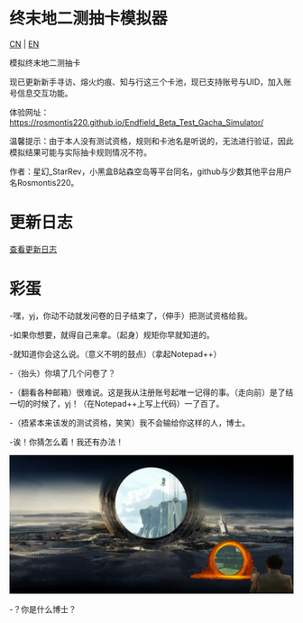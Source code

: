 # 终末地二测抽卡模拟器

[CN](README.md) | [EN](README_en.md)

模拟终末地二测抽卡

现已更新新手寻访、熔火灼痕、知与行这三个卡池，现已支持账号与UID，加入账号信息交互功能。

体验网址：https://rosmontis220.github.io/Endfield_Beta_Test_Gacha_Simulator/

温馨提示：由于本人没有测试资格，规则和卡池名是听说的，无法进行验证，因此模拟结果可能与实际抽卡规则情况不符。

作者：星幻_StarRev，小黑盒B站森空岛等平台同名，github与少数其他平台用户名Rosmontis220。

# 更新日志

[查看更新日志](update.md)

# 彩蛋

-嘿，yj，你动不动就发问卷的日子结束了，（伸手）把测试资格给我。

-如果你想要，就得自己来拿。（起身）规矩你早就知道的。

-就知道你会这么说。（意义不明的鼓点）（拿起Notepad++）

-（抬头）你填了几个问卷了？

-（翻看各种邮箱）很难说。这是我从注册账号起唯一记得的事。（走向前）是了结一切的时候了，yj！（在Notepad++上写上代码）一了百了。

-（捂紧本来该发的测试资格，笑笑）我不会输给你这样的人，博士。

-诶！你猜怎么着！我还有办法！

![](resources/readmeeasteregg.png)

-？你是什么博士？
